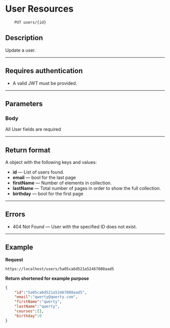 # User Resources
```
    PUT users/{id}
```

## Description
Update a user.

***

## Requires authentication
* A valid JWT must be provided.

***

## Parameters
### Body
All User fields are required 


***

## Return format
A object with the following keys and values:

- **id** — List of users found.
- **email** — bool for the last page
- **firstName** — Number of elements in collection.
- **lastName** — Total number of pages in order to show the full collection.
- **birthday** — bool for the first page

***

## Errors
- 404 Not Found — User with the specified ID does not exist.

***

## Example
**Request**

    https://localhost/users/5a05ca6d521a52467080aad5

**Return** __shortened for example purpose__
``` json
{
    "id":"5a05ca6d521a52467080aad5",
    "email":"qwerty@qwerty.com",
    "firstName":"qwerty",
    "lastName":"qwerty",
    "courses":[],
    "birthday":0
}
```
